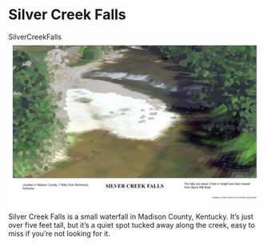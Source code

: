 # Silver Creek Falls
SilverCreekFalls 
![Map Layout](Layout.jpg)

Silver Creek Falls is a small waterfall in Madison County, Kentucky. It’s just over five feet tall, but it’s a quiet spot tucked away along the creek, easy to miss if you’re not looking for it.





